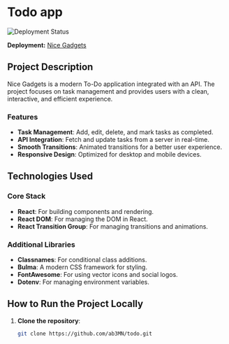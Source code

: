 # Todo app

![Deployment Status](https://img.shields.io/badge/deployed-success-green)

**Deployment:** [Nice Gadgets](https://todo82da7215-94f6-40fe-83b5-4b7732ed6.netlify.app/)

## Project Description

Nice Gadgets is a modern To-Do application integrated with an API. The project focuses on task management and provides users with a clean, interactive, and efficient experience.

### Features

- **Task Management**: Add, edit, delete, and mark tasks as completed.
- **API Integration**: Fetch and update tasks from a server in real-time.
- **Smooth Transitions**: Animated transitions for a better user experience.
- **Responsive Design**: Optimized for desktop and mobile devices.

## Technologies Used

### Core Stack

- **React**: For building components and rendering.
- **React DOM**: For managing the DOM in React.
- **React Transition Group**: For managing transitions and animations.

### Additional Libraries

- **Classnames**: For conditional class additions.
- **Bulma**: A modern CSS framework for styling.
- **FontAwesome**: For using vector icons and social logos.
- **Dotenv**: For managing environment variables.

## How to Run the Project Locally

1. **Clone the repository**:
   ```bash
   git clone https://github.com/ab3MN/todo.git
   ```
